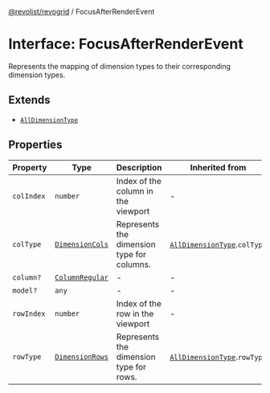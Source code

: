 [@revolist/revogrid](README.md) / FocusAfterRenderEvent

# Interface: FocusAfterRenderEvent

Represents the mapping of dimension types to their corresponding dimension types.

## Extends

- [`AllDimensionType`](Interface.AllDimensionType.md)

## Properties

| Property | Type | Description | Inherited from | Defined in |
| ------ | ------ | ------ | ------ | ------ |
| `colIndex` | `number` | Index of the column in the viewport | - | [src/types/interfaces.ts:795](https://github.com/revolist/revogrid/blob/6d16baf0ac19236f5511b0ce2aeccf75326e95c2/src/types/interfaces.ts#L795) |
| `colType` | [`DimensionCols`](TypeAlias.DimensionCols.md) | Represents the dimension type for columns. | [`AllDimensionType`](Interface.AllDimensionType.md).`colType` | [src/types/interfaces.ts:756](https://github.com/revolist/revogrid/blob/6d16baf0ac19236f5511b0ce2aeccf75326e95c2/src/types/interfaces.ts#L756) |
| `column?` | [`ColumnRegular`](Interface.ColumnRegular.md) | - | - | [src/types/interfaces.ts:787](https://github.com/revolist/revogrid/blob/6d16baf0ac19236f5511b0ce2aeccf75326e95c2/src/types/interfaces.ts#L787) |
| `model?` | `any` | - | - | [src/types/interfaces.ts:786](https://github.com/revolist/revogrid/blob/6d16baf0ac19236f5511b0ce2aeccf75326e95c2/src/types/interfaces.ts#L786) |
| `rowIndex` | `number` | Index of the row in the viewport | - | [src/types/interfaces.ts:791](https://github.com/revolist/revogrid/blob/6d16baf0ac19236f5511b0ce2aeccf75326e95c2/src/types/interfaces.ts#L791) |
| `rowType` | [`DimensionRows`](TypeAlias.DimensionRows.md) | Represents the dimension type for rows. | [`AllDimensionType`](Interface.AllDimensionType.md).`rowType` | [src/types/interfaces.ts:751](https://github.com/revolist/revogrid/blob/6d16baf0ac19236f5511b0ce2aeccf75326e95c2/src/types/interfaces.ts#L751) |
